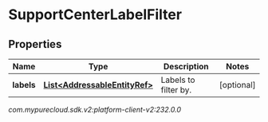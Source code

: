 # SupportCenterLabelFilter


## Properties

| Name | Type | Description | Notes |
| ------------ | ------------- | ------------- | ------------- |
| **labels** | [**List&lt;AddressableEntityRef&gt;**](AddressableEntityRef) | Labels to filter by. |  [optional] |




_com.mypurecloud.sdk.v2:platform-client-v2:232.0.0_
